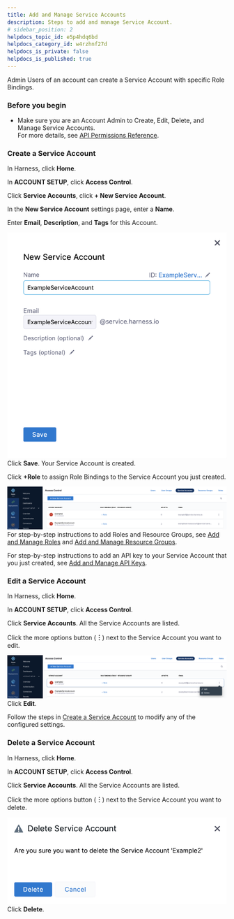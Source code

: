 ```yaml
---
title: Add and Manage Service Accounts
description: Steps to add and manage Service Account.
# sidebar_position: 2
helpdocs_topic_id: e5p4hdq6bd
helpdocs_category_id: w4rzhnf27d
helpdocs_is_private: false
helpdocs_is_published: true
---
```


Admin Users of an account can create a Service Account with specific Role Bindings.


### Before you begin
* Make sure you are an Account Admin to Create, Edit, Delete, and Manage Service Accounts.  
For more details, see [API Permissions Reference](../4_Role-Based-Access-Control/ref-access-management/api-permissions-reference.md).

### Create a Service Account

In Harness, click **Home**.

In **ACCOUNT SETUP**, click **Access Control**.

Click **Service Accounts**, click **+ New Service Account**.

In the **New Service Account** settings page, enter a **Name**.

Enter **Email**, **Description**, and **Tags** for this Account.

![](./static/add-and-manage-service-account-45.png)
Click **Save**. Your Service Account is created.

Click **+Role** to assign Role Bindings to the Service Account you just created.

![](./static/add-and-manage-service-account-46.png)
For step-by-step instructions to add Roles and Resource Groups, see [Add and Manage Roles](../4_Role-Based-Access-Control/9-add-manage-roles.md) and [Add and Manage Resource Groups](../4_Role-Based-Access-Control/8-add-resource-groups.md).

For step-by-step instructions to add an API key to your Service Account that you just created, see [Add and Manage API Keys](../User-Management/7-add-and-manage-api-keys.md).

### Edit a Service Account

In Harness, click **Home**.

In **ACCOUNT SETUP**, click **Access Control**.

Click **Service Accounts**. All the Service Accounts are listed.

Click the more options button (**︙**) next to the Service Account you want to edit.

![](./static/add-and-manage-service-account-47.png)
Click **Edit**.

Follow the steps in [Create a Service Account](../User-Management/6-add-and-manage-service-account.md#create-a-service-account) to modify any of the configured settings.

### Delete a Service Account

In Harness, click **Home**.

In **ACCOUNT SETUP**, click **Access Control**.

Click **Service Accounts**. All the Service Accounts are listed.

Click the more options button (**︙**) next to the Service Account you want to delete.

![](./static/add-and-manage-service-account-48.png)
Click **Delete**.

